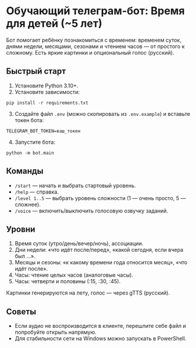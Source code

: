 # Обучающий телеграм-бот: Время для детей (~5 лет)

Бот помогает ребёнку познакомиться с временем: временем суток, днями недели, месяцами, сезонами и чтением часов — от простого к сложному. Есть яркие картинки и опциональный голос (русский).

## Быстрый старт
1. Установите Python 3.10+.
2. Установите зависимости:
```
pip install -r requirements.txt
```
3. Создайте файл `.env` (можно скопировать из `.env.example`) и вставьте токен бота:
```
TELEGRAM_BOT_TOKEN=ваш_токен
```
4. Запустите бота:
```
python -m bot.main
```

## Команды
- `/start` — начать и выбрать стартовый уровень.
- `/help` — справка.
- `/level 1..5` — выбрать уровень сложности (1 — очень просто, 5 — сложнее).
- `/voice` — включить/выключить голосовую озвучку заданий.

## Уровни
1. Время суток (утро/день/вечер/ночь), ассоциации.
2. Дни недели: «что идёт после/перед», «какой сегодня, если вчера был …».
3. Месяцы и сезоны: «к какому времени года относится месяц», «что идёт после».
4. Часы: чтение целых часов (аналоговые часы).
5. Часы: четверти и половины (:15, :30, :45).

Картинки генерируются на лету, голос — через gTTS (русский).

## Советы
- Если аудио не воспроизводится в клиенте, перешлите себе файл и попробуйте открыть напрямую.
- Для стабильности сети на Windows можно запускать в PowerShell.
